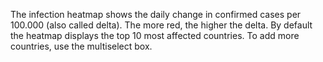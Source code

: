 The infection heatmap shows the daily change in confirmed cases per 100.000 (also called delta). The more red, the higher the delta. By default the heatmap displays the top 10 most affected countries. To add more countries, use the multiselect box.